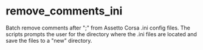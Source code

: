 # remove_comments_ini
Batch remove comments after ";" from Assetto Corsa .ini config files. The scripts prompts the user for the directory where the .ini files are located and save the files to a "new" directory.
